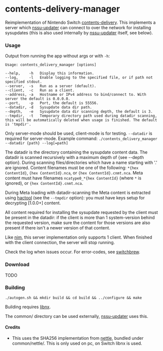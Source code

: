 # contents-delivery-manager
Reimplementation of Nintendo Switch [contents-delivery](https://switchbrew.org/wiki/NIM_services#Contents_Delivery). This implements a server which [nssu-updater](https://github.com/switchbrew/nssu-updater) can connect to over the network for installing sysupdates (this is also used internally by [nssu-updater](https://github.com/switchbrew/nssu-updater) itself, see below).

### Usage
Output from running the app without args or with `-h`:

```
Usage: contents_delivery_manager [options]

--help,    -h   Display this information.
--log,     -l   Enable logging to the specified file, or if path not specified stdout.
--server,  -s   Run as a server (default).
--client,  -c   Run as a client.
--address, -a   Hostname or IPv4 address to bind/connect to. With server the default is 0.0.0.0.
--port,    -p   Port, the default is 55556.
--datadir, -d   Sysupdate data dir path.
--depth,   -e   Sysupdate data dir scanning depth, the default is 3.
--tmpdir,  -t   Temporary directory path used during datadir scanning, this will be automatically deleted when usage is finished. The default is 'tmpdir'.
```

Only server-mode should be used, client-mode is for testing. `--datadir` is required for server-mode. Example command: `./contents_delivery_manager --datadir {path} --log[=path]`

The datadir is the directory containing the sysupdate content data. The datadir is scanned recursively with a maximum depth of {see --depth option}. During scanning files/directories which have a name starting with '.' are ignored. Content filenames must be one of the following: `*{hex ContentId}`, `{hex ContentId}.nca`, or `{hex ContentId}.cnmt.nca`. Meta content must have filenames `ncatype0_*{hex ContentId}` (where `*` is ignored), or `{hex ContentId}.cnmt.nca`.

During Meta loading with datadir-scanning the Meta content is extracted using [hactool](https://github.com/SciresM/hactool) (see the `--tmpdir` option): you must have keys setup for decrypting [1.0.0+] content.

All content required for installing the sysupdate requested by the client must be present in the datadir: if the client is more than 1 system-version behind the requested version, make sure the content for those versions are also present if there isn't a newer version of that content.

Like [nim](https://switchbrew.org/wiki/NIM_services#Contents_Delivery), this server implementation only supports 1 client. When finished with the client connection, the server will stop running.

Check the log when issues occur. For error-codes, see [switchbrew](https://switchbrew.org/wiki/Error_codes).

### Download
TODO

### Building
`./autogen.sh && mkdir build && cd build && ../configure && make`

Building requires [libnx](https://switchbrew.org/wiki/Setting_up_Development_Environment).

The common/ directory can be used externally, [nssu-updater](https://github.com/switchbrew/nssu-updater) uses this.

#### Credits

* This uses the SHA256 implementation from [nettle](https://git.lysator.liu.se/nettle/nettle), bundled under common/nettle/. This is only used on pc, on Switch libnx is used.

